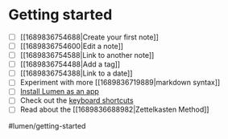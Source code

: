 # Getting started

- [ ] [[1689836754688|Create your first note]]
- [ ] [[1689836754600|Edit a note]]
- [ ] [[1689836754588|Link to another note]]
- [ ] [[1689836754488|Add a tag]]
- [ ] [[1689836754388|Link to a date]]
- [ ] Experiment with more [[1689836719889|markdown syntax]]
- [ ] [Install Lumen as an app](https://www.cdc.gov/niosh/mining/content/hearingloss/installPWA.html)
- [ ] Check out the [keyboard shortcuts](https://uselumen.com/keyboard-shortcuts)
- [ ] Read about the [[1689836688982|Zettelkasten Method]]

#lumen/getting-started
